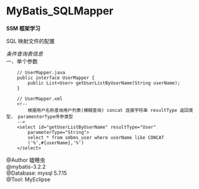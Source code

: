 # MyBatis_SQLMapper

**SSM 框架学习**

SQL 映射文件的配置

*条件查询表信息*   
一、单个参数
```
	// UserMapper.java
	public interface UserMapper {
		public List<User> getUserListByUserName(String userName);
	}

	// UserMapper.xml
	<!--
		根据用户名称查询用户列表(模糊查询) concat 连接字符串 resultType 返回类型， paramenterType传参类型
	-->
	<select id="getUserListByUserName" resultType="User"
		parameterType="String">
		select * from smbms_user where userName like CONCAT
		('%',#{userName},'%')
	</select>
```



@Author 瞌睡虫   
@mybatis-3.2.2   
@Database: mysql 5.7.15   
@Tool: MyEclipse
